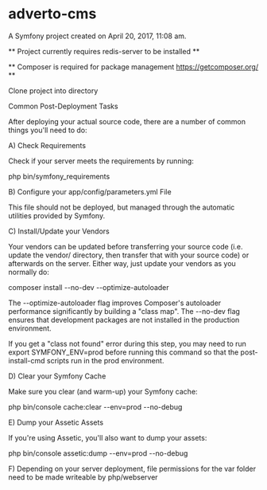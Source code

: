 adverto-cms
===========

A Symfony project created on April 20, 2017, 11:08 am.

** Project currently requires redis-server to be installed **

** Composer is required for package management https://getcomposer.org/ **

Clone project into directory

Common Post-Deployment Tasks

After deploying your actual source code, there are a number of common things you'll need to do:

A) Check Requirements

Check if your server meets the requirements by running:

 php bin/symfony_requirements
 
B) Configure your app/config/parameters.yml File

This file should not be deployed, but managed through the automatic utilities provided by Symfony.

C) Install/Update your Vendors

Your vendors can be updated before transferring your source code (i.e. update the vendor/ directory, then transfer that with your source code) or afterwards on the server. Either way, just update your vendors as you normally do:

 composer install --no-dev --optimize-autoloader
 
The --optimize-autoloader flag improves Composer's autoloader performance significantly by building a "class map". The --no-dev flag ensures that development packages are not installed in the production environment.

If you get a "class not found" error during this step, you may need to run export SYMFONY_ENV=prod before running this command so that the post-install-cmd scripts run in the prod environment.

D) Clear your Symfony Cache

Make sure you clear (and warm-up) your Symfony cache:

 php bin/console cache:clear --env=prod --no-debug
 
E) Dump your Assetic Assets

If you're using Assetic, you'll also want to dump your assets:

 php bin/console assetic:dump --env=prod --no-debug

F) Depending on your server deployment, file permissions for the var folder need to be made writeable by php/webserver
